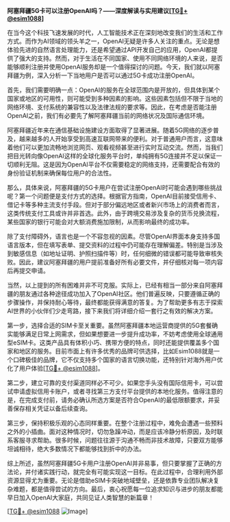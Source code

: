**阿塞拜疆5G卡可以注册OpenAI吗？——深度解读与实用建议[[TG💪+ @esim1088](https://t.me/s/esim1088)]**

在当今这个科技飞速发展的时代，人工智能技术正在深刻地改变我们的生活和工作方式。而作为AI领域的领头羊之一，OpenAI无疑是许多人关注的重点。无论是想体验先进的自然语言处理能力，还是希望通过API开发自己的应用，OpenAI都提供了强大的支持。然而，对于生活在不同国家、使用不同网络环境的人来说，是否能够顺利注册并使用OpenAI服务却是一个值得探讨的问题。今天，我们就以阿塞拜疆为例，深入分析一下当地用户是否可以通过5G卡成功注册OpenAI。

首先，我们需要明确一点：OpenAI的服务在全球范围内是开放的，但具体到某个国家或地区的可用性，则可能受到多种因素的影响。这些因素包括但不限于当地的网络环境、支付系统的兼容性以及法律法规的要求等。因此，在考虑是否能注册OpenAI之前，我们有必要先了解阿塞拜疆当前的网络状况及国际通信环境。

阿塞拜疆近年来在通信基础设施建设方面取得了显著进展。随着5G网络的逐步普及，越来越多的人开始享受到高速互联网带来的便利。对于普通用户而言，这意味着他们可以更加流畅地浏览网页、观看视频甚至进行实时互动交流。然而，当我们把目光转向像OpenAI这样的全球化服务平台时，单纯拥有5G连接并不足以保证一切顺利无阻。这是因为OpenAI平台不仅需要稳定的网络支持，还需要配合有效的身份验证机制来确保每位用户的合法性。

那么，具体来说，阿塞拜疆的5G卡用户在尝试注册OpenAI时可能会遇到哪些挑战呢？第一个问题便是支付方式的选择。根据官方指南，OpenAI目前接受信用卡、借记卡等多种主流支付手段。但对于部分偏远地区或者新兴市场上的消费者而言，这类传统支付工具或许并非首选。此外，由于跨境交易涉及复杂的货币兑换流程，某些国家的银行可能会对大额消费施加限制，从而影响最终的成功率。

除了支付障碍外，语言也是一个不容忽视的因素。尽管OpenAI界面本身支持多国语言版本，但在填写表单、提交资料的过程中仍可能存在理解偏差。特别是当涉及到敏感信息（如地址证明、护照扫描件等）时，任何细微的错误都可能导致审核失败。因此，建议阿塞拜疆的用户提前准备好所有必要文件，并仔细核对每一项内容后再提交申请。

当然，以上提到的所有困难并非不可克服。实际上，已经有相当一部分来自阿塞拜疆的朋友通过各种途径成功加入了OpenAI社区。他们普遍反映，只要遵循正确的步骤操作，并保持耐心等待，最终都能获得满意的答复。为了帮助更多有志于探索AI世界的小伙伴们少走弯路，接下来我们将详细介绍一套行之有效的解决方案。

第一步，选择合适的SIM卡至关重要。虽然阿塞拜疆本地运营商提供的5G套餐确实能够满足日常上网需求，但如果想要进一步提升成功率，不妨考虑使用全球通用型eSIM卡。这类产品具有体积小巧、携带方便的特点，同时还能提供覆盖多个国家和地区的服务。目前市面上有许多优秀的品牌可供选择，比如Esim1088就是一个口碑极佳的品牌，它不仅支持多个国家的语言切换功能，还特别针对海外用户优化了用户体验[[TG💪+ @esim1088](https://t.me/s/esim1088)]。

第二步，建立可靠的支付渠道同样必不可少。如果您手头没有国际信用卡，可以尝试申请虚拟信用卡账户，或者寻找第三方支付平台提供的本地化服务。值得注意的是，在完成支付前，请务必确认所选方案是否符合OpenAI的最低限额要求，并妥善保存相关凭证以备后续查询。

第三步，保持积极乐观的心态同样重要。在整个注册过程中，难免会遭遇一些预料之外的小插曲。面对这种情况时，切勿急躁冲动，而是应该冷静分析原因，及时联系客服寻求帮助。很多时候，问题往往源于沟通不畅而非技术故障，只要双方能够坦诚相待，绝大多数情况下都能够找到折中的办法。

综上所述，虽然阿塞拜疆5G卡用户注册OpenAI并非易事，但只要掌握了正确的方法论，并付诸实践行动，就完全有可能实现这一目标。在此过程中，合理利用外部资源显得尤为重要。无论是借助eSIM卡突破地域壁垒，还是依靠专业团队解决复杂难题，都是值得尝试的方向。最后，衷心祝愿每一位追求知识与进步的朋友都能早日加入OpenAI大家庭，共同见证人类智慧的新篇章！

[[TG💪+ @esim1088](https://t.me/s/esim1088) ![Image](https://i.postimg.cc/4NQfJmqS/Snipaste-2025-05-13-00-14-12.png)]